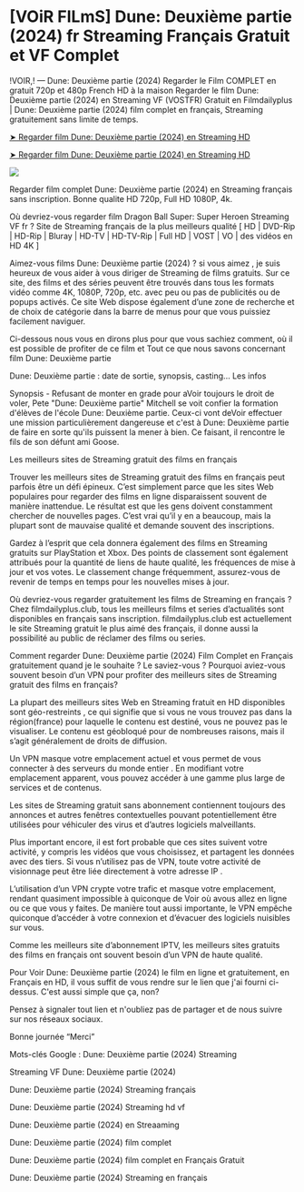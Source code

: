 # [VOiR FILmS] Dune: Deuxième partie (2024) fr Streaming Français Gratuit et VF Complet

!VOIR,! — Dune: Deuxième partie (2024) Regarder le Film COMPLET en gratuit 720p et 480p French HD à la maison Regarder le film Dune: Deuxième partie (2024) en Streaming VF (VOSTFR) Gratuit en Filmdailyplus | Dune: Deuxième partie (2024) film complet en français, Streaming gratuitement sans limite de temps.


[➤ Regarder film Dune: Deuxième partie (2024) en Streaming HD](https://bit.ly/dune-part-two-2024-Full-movie)

[➤ Regarder film Dune: Deuxième partie (2024) en Streaming HD](https://bit.ly/dune-part-two-2024-Full-movie)

<a href="https://bit.ly/dune-part-two-2024-Full-movie: Part Two-2024-Full-Movie"><img src="https://www.techmehow.com/wp-content/uploads/2024/03/rgbsrteg.gif" style="max-width: 100%;"></a>


Regarder film complet Dune: Deuxième partie (2024) en Streaming français sans inscription. Bonne qualite HD 720p, Full HD 1080P, 4k.

Où devriez-vous regarder film Dragon Ball Super: Super Heroen Streaming VF fr ?
Site de Streaming français de la plus meilleurs qualité [ HD | DVD-Rip | HD-Rip | Bluray | HD-TV | HD-TV-Rip | Full HD | VOST | VO | des vidéos en HD 4K ]

Aimez-vous films Dune: Deuxième partie (2024) ? si vous aimez , je suis heureux de vous aider à vous diriger de Streaming de films gratuits. Sur ce site, des films et des séries peuvent être trouvés dans tous les formats vidéo comme 4K, 1080P, 720p, etc. avec peu ou pas de publicités ou de popups activés. Ce site Web dispose également d’une zone de recherche et de choix de catégorie dans la barre de menus pour que vous puissiez facilement naviguer.

Ci-dessous nous vous en dirons plus pour que vous sachiez comment, où il est possible de profiter de ce film et Tout ce que nous savons concernant film Dune: Deuxième partie

Dune: Deuxième partie : date de sortie, synopsis, casting... Les infos

Synopsis - Refusant de monter en grade pour aVoir toujours le droit de voler, Pete "Dune: Deuxième partie" Mitchell se voit confier la formation d'élèves de l'école Dune: Deuxième partie. Ceux-ci vont deVoir effectuer une mission particulièrement dangereuse et c'est à Dune: Deuxième partie de faire en sorte qu'ils puissent la mener à bien. Ce faisant, il rencontre le fils de son défunt ami Goose.

Les meilleurs sites de Streaming gratuit des films en français

Trouver les meilleurs sites de Streaming gratuit des films en français peut parfois être un défi épineux. C’est simplement parce que les sites Web populaires pour regarder des films en ligne disparaissent souvent de manière inattendue. Le résultat est que les gens doivent constamment chercher de nouvelles pages. C’est vrai qu’il y en a beaucoup, mais la plupart sont de mauvaise qualité et demande souvent des inscriptions.


Gardez à l’esprit que cela donnera également des films en Streaming gratuits sur PlayStation et Xbox. Des points de classement sont également attribués pour la quantité de liens de haute qualité, les fréquences de mise à jour et vos votes. Le classement change fréquemment, assurez-vous de revenir de temps en temps pour les nouvelles mises à jour.

Où devriez-vous regarder gratuitement les films de Streaming en français ?
Chez filmdailyplus.club, tous les meilleurs films et series d’actualités sont disponibles en français sans inscription. filmdailyplus.club est actuellement le site Streaming gratuit le plus aimé des français, il donne aussi la possibilité au public de réclamer des films ou series.

Comment regarder Dune: Deuxième partie (2024) Film Complet en Français gratuitement quand je le souhaite ?
Le saviez-vous ?
Pourquoi aviez-vous souvent besoin d’un VPN pour profiter des meilleurs sites de Streaming gratuit des films en français?

La plupart des meilleurs sites Web en Streaming fratuit en HD disponibles sont géo-restreints , ce qui signifie que si vous ne vous trouvez pas dans la région(france) pour laquelle le contenu est destiné, vous ne pouvez pas le visualiser. Le contenu est géobloqué pour de nombreuses raisons, mais il s’agit généralement de droits de diffusion.

Un VPN masque votre emplacement actuel et vous permet de vous connecter à des serveurs du monde entier . En modifiant votre emplacement apparent, vous pouvez accéder à une gamme plus large de services et de contenus.

Les sites de Streaming gratuit sans abonnement contiennent toujours des annonces et autres fenêtres contextuelles pouvant potentiellement être utilisées pour véhiculer des virus et d’autres logiciels malveillants.

Plus important encore, il est fort probable que ces sites suivent votre activité, y compris les vidéos que vous choisissez, et partagent les données avec des tiers. Si vous n’utilisez pas de VPN, toute votre activité de visionnage peut être liée directement à votre adresse IP .

L’utilisation d’un VPN crypte votre trafic et masque votre emplacement, rendant quasiment impossible à quiconque de Voir où avous allez en ligne ou ce que vous y faites. De manière tout aussi importante, le VPN empêche quiconque d’accéder à votre connexion et d’évacuer des logiciels nuisibles sur vous.

Comme les meilleurs site d’abonnement IPTV, les meilleurs sites gratuits des films en français ont souvent besoin d’un VPN de haute qualité.

Pour Voir Dune: Deuxième partie (2024) le film en ligne et gratuitement, en Français en HD, il vous suffit de vous rendre sur le lien que j'ai fourni ci-dessus. C'est aussi simple que ça, non?

Pensez à signaler tout lien et n'oubliez pas de partager et de nous suivre sur nos réseaux sociaux.

Bonne journée “Merci”

Mots-clés Google :
Dune: Deuxième partie (2024) Streaming

Streaming VF Dune: Deuxième partie (2024)

Dune: Deuxième partie (2024) Streaming français

Dune: Deuxième partie (2024) Streaming hd vf

Dune: Deuxième partie (2024) en Streaaming

Dune: Deuxième partie (2024) film complet

Dune: Deuxième partie (2024) film complet en Français Gratuit

Dune: Deuxième partie (2024) Streaming en français

